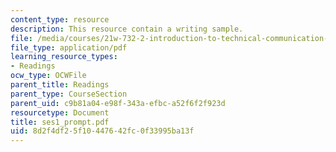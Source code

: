 ```yaml
---
content_type: resource
description: This resource contain a writing sample.
file: /media/courses/21w-732-2-introduction-to-technical-communication-ethics-in-science-and-technology-fall-2006/8d2f4df25f10447642fc0f33995ba13f_ses1_prompt.pdf
file_type: application/pdf
learning_resource_types:
- Readings
ocw_type: OCWFile
parent_title: Readings
parent_type: CourseSection
parent_uid: c9b81a04-e98f-343a-efbc-a52f6f2f923d
resourcetype: Document
title: ses1_prompt.pdf
uid: 8d2f4df2-5f10-4476-42fc-0f33995ba13f
---
```

